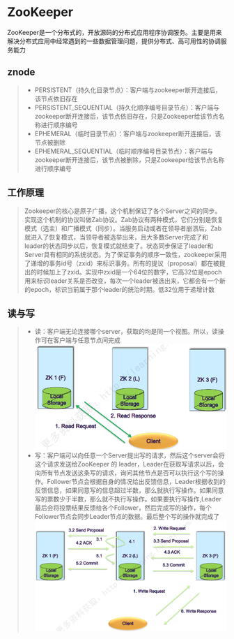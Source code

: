 # ZooKeeper
ZooKeeper是一个分布式的，开放源码的分布式应用程序协调服务。主要是用来解决分布式应用中经常遇到的一些数据管理问题，提供分布式、高可用性的协调服务能力

## znode
> * PERSISTENT（持久化目录节点）：客户端与zookeeper断开连接后，该节点依旧存在
> * PERSISTENT_SEQUENTIAL（持久化顺序编号目录节点）：客户端与zookeeper断开连接后，该节点依旧存在，只是Zookeeper给该节点名称进行顺序编号
> * EPHEMERAL（临时目录节点）：客户端与zookeeper断开连接后，该节点被删除
> * EPHEMERAL_SEQUENTIAL（临时顺序编号目录节点）：客户端与zookeeper断开连接后，该节点被删除，只是Zookeeper给该节点名称进行顺序编号

## 工作原理
> Zookeeper的核心是原子广播，这个机制保证了各个Server之间的同步。实现这个机制的协议叫做Zab协议。Zab协议有两种模式，它们分别是恢复模式（选主）和广播模式（同步）。当服务启动或者在领导者崩溃后，Zab就进入了恢复模式，当领导者被选举出来，且大多数Server完成了和 leader的状态同步以后，恢复模式就结束了。状态同步保证了leader和Server具有相同的系统状态。为了保证事务的顺序一致性，zookeeper采用了递增的事务id号（zxid）来标识事务。所有的提议（proposal）都在被提出的时候加上了zxid。实现中zxid是一个64位的数字，它高32位是epoch用来标识leader关系是否改变，每次一个leader被选出来，它都会有一个新的epoch，标识当前属于那个leader的统治时期。低32位用于递增计数
 
## 读与写
> * 读：客户端无论连接哪个server，获取的均是同一个视图。所以，读操作可在客户端与任意节点间完成
>![avatar](zk-read.jpg)
> * 写：客户端可以向任意一个Server提出写的请求，然后这个server会将这个请求发送给ZooKeeper 的 leader，Leader在获取写请求以后，会向所有节点发送这条写的请求，询问其他节点是否可以执行这个写的操作。Follower节点会根据自身的情况给出反馈信息，Leader根据收到的反馈信息，如果同意写的信息超过半数，那么就执行写操作。如果同意写的票数少于半数，那么就不执行写操作。如果要执行写操作,Leader最后会将投票结果反馈给各个Follower，然后完成写的操作，每个Follower节点会同步Leader节点的数据。最后整个写的操作就完成了
> ![avatar](zk-write.jpg)